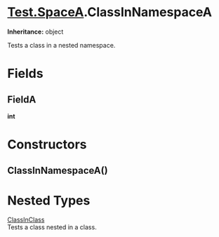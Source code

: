 # [Test.SpaceA](TableOfContents.Test.SpaceA.md).ClassInNamespaceA

**Inheritance:** object  

Tests a class in a nested namespace.  

# Fields

## FieldA

**int**  

# Constructors

## ClassInNamespaceA()

# Nested Types

[ClassInClass](Test.SpaceA.ClassInNamespaceA.ClassInClass.md)  
Tests a class nested in a class.  

